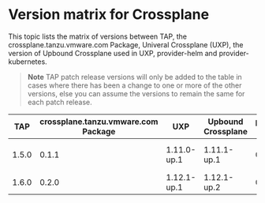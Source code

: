 # Version matrix for Crossplane

This topic lists the matrix of versions between TAP, the crossplane.tanzu.vmware.com Package, Univeral Crossplane (UXP), the version of Upbound Crossplane used in UXP, provider-helm and provider-kubernetes.

> **Note** TAP patch release versions will only be added to the table in cases where there has been a change to one or more of the other versions, else you can assume the versions to remain the same for each patch release.

| TAP   | crossplane.tanzu.vmware.com Package | UXP         | Upbound Crossplane | provider-helm | provider-kubernetes |
|-------| ------------------------------------|-------------|--------------------|---------------|---------------------|
| 1.5.0 | 0.1.1                               | 1.11.0-up.1 | 1.11.1-up.1        | 0.14.0        | commit SHA 725baeed |
| 1.6.0 | 0.2.0                               | 1.12.1-up.1 | 1.12.1-up.2        | 0.15.0        | 0.8.0               |
